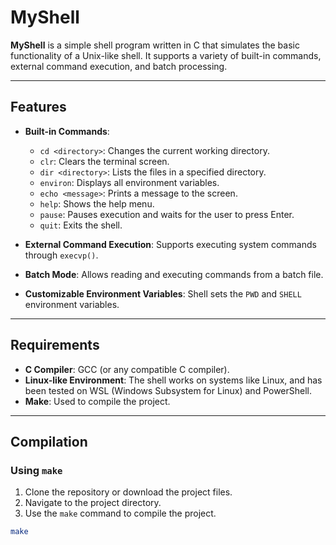 # MyShell

**MyShell** is a simple shell program written in C that simulates the basic functionality of a Unix-like shell. It supports a variety of built-in commands, external command execution, and batch processing.

---

## Features

- **Built-in Commands**:
  - `cd <directory>`: Changes the current working directory.
  - `clr`: Clears the terminal screen.
  - `dir <directory>`: Lists the files in a specified directory.
  - `environ`: Displays all environment variables.
  - `echo <message>`: Prints a message to the screen.
  - `help`: Shows the help menu.
  - `pause`: Pauses execution and waits for the user to press Enter.
  - `quit`: Exits the shell.

- **External Command Execution**: Supports executing system commands through `execvp()`.

- **Batch Mode**: Allows reading and executing commands from a batch file.

- **Customizable Environment Variables**: Shell sets the `PWD` and `SHELL` environment variables.

---

## Requirements

- **C Compiler**: GCC (or any compatible C compiler).
- **Linux-like Environment**: The shell works on systems like Linux, and has been tested on WSL (Windows Subsystem for Linux) and PowerShell.
- **Make**: Used to compile the project.

---

## Compilation

### Using `make`
1. Clone the repository or download the project files.
2. Navigate to the project directory.
3. Use the `make` command to compile the project.

```bash
make
